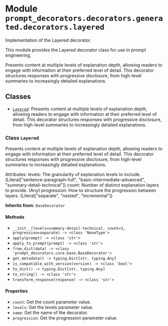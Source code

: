 # Module `prompt_decorators.decorators.generated.decorators.layered`

Implementation of the Layered decorator.

This module provides the Layered decorator class for use in prompt engineering.

Presents content at multiple levels of explanation depth, allowing readers to engage with information at their preferred level of detail. This decorator structures responses with progressive disclosure, from high-level summaries to increasingly detailed explanations.

## Classes

- [`Layered`](#class-layered): Presents content at multiple levels of explanation depth, allowing readers to engage with information at their preferred level of detail. This decorator structures responses with progressive disclosure, from high-level summaries to increasingly detailed explanations.

### Class `Layered`

Presents content at multiple levels of explanation depth, allowing readers to engage with information at their preferred level of detail. This decorator structures responses with progressive disclosure, from high-level summaries to increasingly detailed explanations.

Attributes:
    levels: The granularity of explanation levels to include. (Literal["sentence-paragraph-full", "basic-intermediate-advanced", "summary-detail-technical"])
    count: Number of distinct explanation layers to provide. (Any)
    progression: How to structure the progression between layers. (Literal["separate", "nested", "incremental"])

**Inherits from:** `BaseDecorator`

#### Methods

- `__init__(levels=summary-detail-technical, count=3, progression=separate) -> <class 'NoneType'>`
- `apply(prompt) -> <class 'str'>`
- `apply_to_prompt(prompt) -> <class 'str'>`
- `from_dict(data) -> <class 'prompt_decorators.core.base.BaseDecorator'>`
- `get_metadata() -> typing.Dict[str, typing.Any]`
- `is_compatible_with_version(version) -> <class 'bool'>`
- `to_dict() -> typing.Dict[str, typing.Any]`
- `to_string() -> <class 'str'>`
- `transform_response(response) -> <class 'str'>`
#### Properties

- `count`: Get the count parameter value.
- `levels`: Get the levels parameter value.
- `name`: Get the name of the decorator.
- `progression`: Get the progression parameter value.
